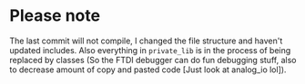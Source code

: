 # Please note
The last commit will not compile, I changed the file structure and haven't updated includes. Also everything in `private_lib` is in the process of being replaced by classes (So the FTDI debugger can do fun debugging stuff, also to decrease amount of copy and pasted code [Just look at analog_io lol]).
